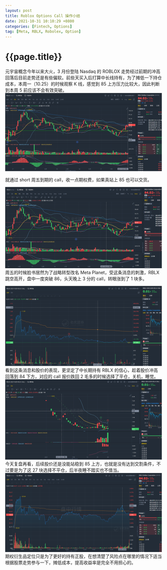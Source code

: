 ```yaml
---
layout: post
title: Roblox Options Call 操作小结
date: 2021-10-31 10:10:29 +0800
categories: [Fintech, Options]
tag: [Meta, RBLX, Robolex, Option]
---
```


# {{page.title}}

元宇宙概念今年以来大火，3 月份登陆 Nasdaq 的 ROBLOX 走势经过前期的冲高回落后目前走势还是有些偏软。前些天买入后打算中长线持有，为了摊低一下持仓成本，本周一（10.25）的时候观察 K 线，感觉到 85 上方压力比较大，因此判断到本周 5 前应该不会有效突破。
![ROBLEX K线](/assets/images/rblx1.png?style=centerme)

就通过 short 周五到期的 call，收一点期权费，如果真站上 85 也可以交货。

![ROBLEX K线](/assets/images/rblx2.png?style=centerme)
周五的时候脸书居然为了战略转型改名 Meta Planet，受这条消息的刺激，RBLX 跳空高开，盘中一度突破 86，头天晚上 3 分的 call，转眼涨到了 1 块多。

![ROBLEX K线](/assets/images/rblx3.png?style=centerme)
看到这条消息和股价的表现，更坚定了中长期持有 RBLX 的信心，趁着股价冲高回落到 84 下方，对应的 call 报价跌回 2 毛多的时候选择了平仓，关机，睡觉。
![ROBLEX K线](/assets/images/rblx4.png?style=centerme)
今天复盘再看，后续股价还是没能站稳到 85 上方，也就是没有达到交割条件，不过要是为了这 27 块选择不平仓，后半夜睡不踏实也不值当。
![ROBLEX K线](/assets/images/rblx5.png?style=centerme)
期权衍生品定位只是为了更好的持有正股，在想清楚了风险点在哪里的情况下适当根据股票走势参与一下，摊低成本，提高收益率是完全不用担心的。
